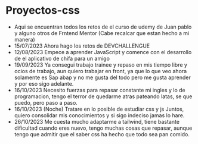 # Proyectos-css
- Aqui se encuentran todos los retos de el curso de udemy de Juan pablo y alguno otros de Frntend Mentor (Cabe recalcar que estan hecho a mi manera)
- 15/07/2023 Ahora hago los retos de DEVCHALLENGUE
- 12/08/2023 Empece a aprender JavaScript y comence con el desarrollo de el aplicativo de chifa para un amigo
- 19/09/2023 Ya consegui trabajo trainee y repaso en mis tiempo libre y ocios de trabajo, aun quiero trabajar en front, ya que lo que veo ahora solamente es Sap abap y no me gusta del todo pero me gusta aprender y  por eso sigo adelante.
- 16/10/2023 Necesito fuerzas para repasar constante mi ingles y lo de programacion, tengo el terror de quedarme atras pateando latas, se que puedo, pero paso a paso.
- 16/10/2023 (Noche) Tratare en lo posible de estudiar css y js Juntos, quiero consolidar mis conocimientos y si sigo indeciso jamas lo hare.
- 26/10/2023 Me cuesta mucho adaptarme a tailwind, tiene bastante dificultad cuando eres nuevo, tengo muchas cosas que repasar, aunque tengo que admitir que el saber css ha hecho que todo sea pan comido.
